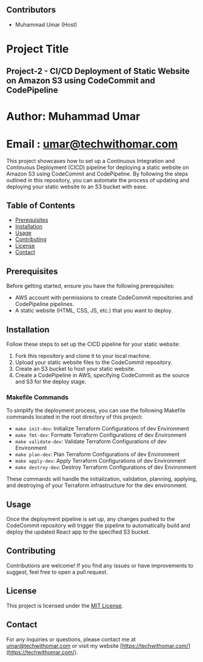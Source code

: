 ## Contributors
- Muhammad Umar (Host)
# Project Title
## Project-2 - CI/CD Deployment of Static Website on Amazon S3 using CodeCommit and CodePipeline
#  Author: Muhammad Umar                                        
#  Email : umar@techwithomar.com                          


This project showcases how to set up a Continuous Integration and Continuous Deployment (CICD) pipeline for deploying a static website on Amazon S3 using CodeCommit and CodePipeline. By following the steps outlined in this repository, you can automate the process of updating and deploying your static website to an S3 bucket with ease.

## Table of Contents

- [Prerequisites](#prerequisites)
- [Installation](#installation)
- [Usage](#usage)
- [Contributing](#contributing)
- [License](#license)
- [Contact](#contact)

## Prerequisites

Before getting started, ensure you have the following prerequisites:

- AWS account with permissions to create CodeCommit repositories and CodePipeline pipelines.
- A static website (HTML, CSS, JS, etc.) that you want to deploy.

## Installation

Follow these steps to set up the CICD pipeline for your static website:

1. Fork this repository and clone it to your local machine.
2. Upload your static website files to the CodeCommit repository.
3. Create an S3 bucket to host your static website.
4. Create a CodePipeline in AWS, specifying CodeCommit as the source and S3 for the deploy stage.


### Makefile Commands

To simplify the deployment process, you can use the following Makefile commands located in the root directory of this project:

- `make init-dev`: Initialize Terraform Configurations of dev Environment
- `make fmt-dev`: Formate Terraform Configurations of dev Environment
- `make validate-dev`: Validate Terraform Configurations of dev Environment
- `make plan-dev`: Plan Terraform Configurations of dev Environment
- `make apply-dev`: Apply Terraform Configurations of dev Environment
- `make destroy-dev`: Destroy Terraform Configurations of dev Environment

These commands will handle the initialization, validation, planning, applying, and destroying of your Terraform infrastructure for the dev environment.


## Usage

Once the deployment pipeline is set up, any changes pushed to the CodeCommit repository will trigger the pipeline to automatically build and deploy the updated React app to the specified S3 bucket.

## Contributing

Contributions are welcome! If you find any issues or have improvements to suggest, feel free to open a pull request.

## License

This project is licensed under the [MIT License](LICENSE).

## Contact

For any inquiries or questions, please contact me at [umar@techwithomar.com](mailto:umar@techwithomar.com) or visit my website [https://techwithomar.com/](https://techwithomar.com/).
